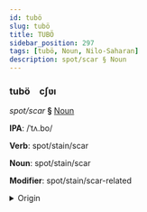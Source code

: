 ```yaml
---
id: tubö
slug: tubö
title: TUBÖ
sidebar_position: 297
tags: [tubö, Noun, Nilo-Saharan]
description: spot/scar § Noun
---
```


### tubö&emsp;<span kind="abugida">cʃʋı</span>

*spot/scar* **§** [Noun](../../tags/Noun)

**IPA**: /ˈtʌ.bo/

**Verb**: spot/stain/scar

**Noun**: spot/stain/scar

**Modifier**: spot/stain/scar-related

<details>
    <summary>Origin</summary>
    Hausa tabṑ [tə́.bòː]<br/>
    <em>Nilo-Saharan Language Family</em>
</details>